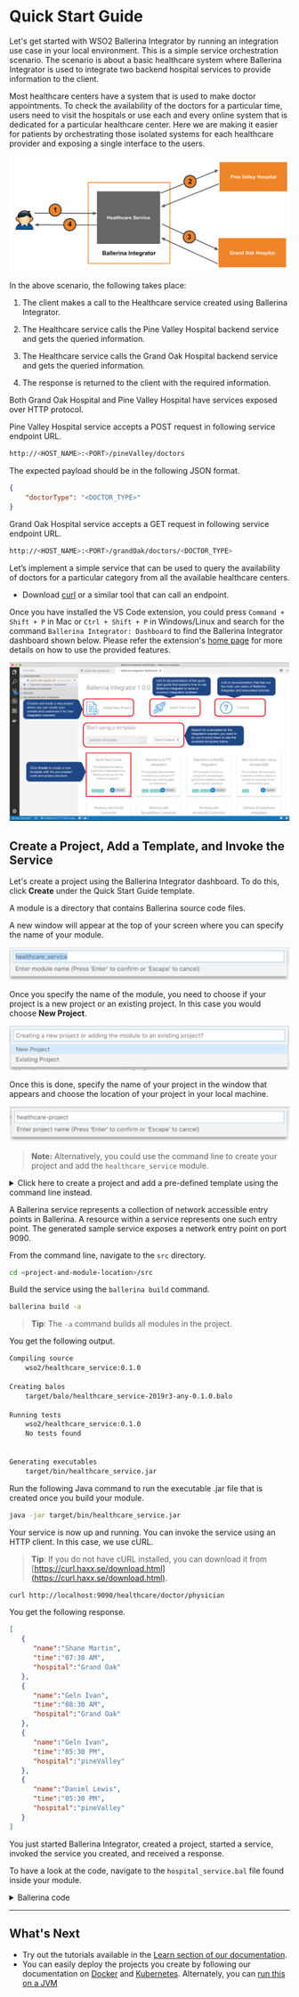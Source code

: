 # Quick Start Guide

Let's get started with WSO2 Ballerina Integrator by running an integration use case in your local environment. This is a simple service orchestration scenario. The scenario is about a basic healthcare system where Ballerina Integrator is used to integrate two backend hospital services to provide information to the client.

Most healthcare centers have a system that is used to make doctor appointments. To check the availability of the doctors for a particular time, users need to visit the hospitals or use each and every online system that is dedicated for a particular healthcare center. Here we are making it easier for patients by orchestrating those isolated systems for each healthcare provider and exposing a single interface to the users.

![alt text](../assets/img/BI-quick-start-guide.png)

In the above scenario, the following takes place:

1. The client makes a call to the Healthcare service created using Ballerina Integrator.

2. The Healthcare service calls the Pine Valley Hospital backend service and gets the queried information.

3. The Healthcare service calls the Grand Oak Hospital backend service and gets the queried information.

4. The response is returned to the client with the required information.

Both Grand Oak Hospital and Pine Valley Hospital have services exposed over HTTP protocol.

Pine Valley Hospital service accepts a POST request in following service endpoint URL.

```bash
http://<HOST_NAME>:<PORT>/pineValley/doctors
```

The expected payload should be in the following JSON format.

```json
{
    "doctorType": "<DOCTOR_TYPE>"
}
```

Grand Oak Hospital service accepts a GET request in following service endpoint URL.

```bash
http://<HOST_NAME>:<PORT>/grandOak/doctors/<DOCTOR_TYPE>
```

Let’s implement a simple service that can be used to query the availability of doctors for a particular category from all the available healthcare centers.

<!-- INCLUDE_MD: ../tutorial-prerequisites.md -->
* Download [curl](https://curl.haxx.se/) or a similar tool that can call an endpoint.

Once you have installed the VS Code extension, you could press `Command + Shift + P` in Mac or `Ctrl + Shift + P` in Windows/Linux and search for the command `Ballerina Integrator: Dashboard` to find the Ballerina Integrator dashboard shown below. Please refer the extension's [home page](https://marketplace.visualstudio.com/items?itemName=WSO2.ballerina-integrator) for more details on how to use the provided features.

![alt text](../assets/img/vs-code-landing.png)

## Create a Project, Add a Template, and Invoke the Service

Let's create a project using the Ballerina Integrator dashboard. To do this, click **Create** under the Quick Start Guide template. 

A module is a directory that contains Ballerina source code files.

A new window will appear at the top of your screen where you can specify the name of your module.

![alt text](../assets/img/module-name.png)

Once you specify the name of the module, you need to choose if your project is a new project or an existing project. In this case you would choose **New Project**.

![alt text](../assets/img/new-existing-project.png)

Once this is done, specify the name of your project in the window that appears and choose the location of your project in your local machine.

![alt text](../assets/img/project-name.png)

> **Note:** Alternatively, you could use the command line to create your project and add the `healthcare_service` module.

<details>
    <summary>Click here to create a project and add a pre-defined template using the command line instead.</summary>
Create a new project by navigating to a directory of your choice and running the following command. </br>
</p>

<code>ballerina new quick-start-guide</code></br>
</p>

You see a response confirming that your project is created.</br>
</p>

Let's use a predefined module from Ballerina Central, which is a public directory that allows you to host templates and modules. </br>
</p>

A template is a predefined code that solves a particular integration scenario. </br>
</p>

In this case, we use the <code>healthcare_service</code> module. Run the following command to pull this module from Ballerina Central.</br>
</p>

<code>ballerina pull wso2/healthcare_service</code></br>
</p>

Now navigate into the project directory you created.</br>
</p>

<code>cd quick-start-guide</code></br>
</p>

The following command enables you to apply a predefined template you pulled.</br>
</p>

<code>ballerina add -t wso2/healthcare_service healthcare_service</code></br>
</p>

This automatically creates a healthcare service for you inside an <code>src</code> directory. 

</details>

A Ballerina service represents a collection of network accessible entry points in Ballerina. A resource within a service represents one such entry point. The generated sample service exposes a network entry point on port 9090.

From the command line, navigate to the `src` directory.

```bash
cd <project-and-module-location>/src
```

Build the service using the `ballerina build` command.

```bash
ballerina build -a
```

> **Tip**: The `-a` command builds all modules in the project.

You get the following output.

```bash
Compiling source
	wso2/healthcare_service:0.1.0

Creating balos
	target/balo/healthcare_service-2019r3-any-0.1.0.balo

Running tests
    wso2/healthcare_service:0.1.0
	No tests found


Generating executables
	target/bin/healthcare_service.jar
```

Run the following Java command to run the executable .jar file that is created once you build your module.

```bash
java -jar target/bin/healthcare_service.jar
```

Your service is now up and running. You can invoke the service using an HTTP client. In this case, we use cURL.

> **Tip**: If you do not have cURL installed, you can download it from [https://curl.haxx.se/download.html](https://curl.haxx.se/download.html).

```bash
curl http://localhost:9090/healthcare/doctor/physician
```

You get the following response.

```json
[
   {
      "name":"Shane Martin",
      "time":"07:30 AM",
      "hospital":"Grand Oak"
   },
   {
      "name":"Geln Ivan",
      "time":"08:30 AM",
      "hospital":"Grand Oak"
   },
   {
      "name":"Geln Ivan",
      "time":"05:30 PM",
      "hospital":"pineValley"
   },
   {
      "name":"Daniel Lewis",
      "time":"05:30 PM",
      "hospital":"pineValley"
   }
]
```

You just started Ballerina Integrator, created a project, started a service, invoked the service you created, and received a response.

To have a look at the code, navigate to the `hospital_service.bal` file found inside your module.
<details>
    <summary>Ballerina code</summary>

```ballerina
import ballerina/http;
import ballerina/log;

http:Client grandOakHospital = new("http://localhost:9091/grandOak");
http:Client pineValleyHospital = new("http://localhost:9092/pineValley");

@http:ServiceConfig {
    basePath: "/healthcare"
}
service healthcare on new http:Listener(9090) {

    @http:ResourceConfig {
        path: "/doctor/{doctorType}"
    }
    resource function getDoctors(http:Caller caller, http:Request request, string doctorType) returns error? {
        json grandOakDoctors = {};
        json pineValleyDoctors = {};
        var grandOakResponse = grandOakHospital->get("/doctors/" + doctorType);
        var pineValleyResponse = pineValleyHospital->post("/doctors", {doctorType: doctorType});
        // Extract doctors array from grand oak hospital response
        if (grandOakResponse is http:Response) {
            json result = check grandOakResponse.getJsonPayload();
            grandOakDoctors = check result.doctors.doctor;
        } else {
            handleError(caller, <@untained> grandOakResponse.reason());
        }
        // Extract doctors array from pine valley hospital response
        if (pineValleyResponse is http:Response) {
            json result = check pineValleyResponse.getJsonPayload();
            pineValleyDoctors = check result.doctors.doctor;
        } else {
            handleError(caller, <@untained> pineValleyResponse.reason());
        }
        // Aggregate grand oak hospital's doctors with pine valley hospital's doctors
        if (grandOakDoctors is json[] && pineValleyDoctors is json[]) {
            foreach var item in pineValleyDoctors {
                grandOakDoctors.push(item);
            }
        }
        // Respond back to the caller with aggregated json response
        http:Response response = new();
        response.setJsonPayload(<@untained> grandOakDoctors);
        var result = caller->respond(response);

        if (result is error) {
            log:printError("Error sending response", err = result);
        }
    }
}

function handleError(http:Caller caller, string errorMsg) {
    http:Response response = new;

    json responsePayload = {
        "error": {
            "message": errorMsg
        }
    };
    response.setJsonPayload(responsePayload, "application/json");
    var result = caller->respond(response);
    if (result is error) {
        log:printError("Error sending response", err = result);
    }
}
```
</details>

---

## What's Next

- Try out the tutorials available in the [Learn section of our documentation](../../learn/use-cases/).
- You can easily deploy the projects you create by following our documentation on [Docker](../../develop/deploy-on-docker/) and [Kubernetes](../../develop/deploy-on-kubernetes/). Alternately, you can [run this on a JVM](../../develop/running-on-jvm/)
